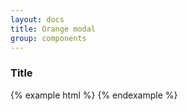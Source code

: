 ```yaml
---
layout: docs
title: Orange modal
group: components
---
```


### Title

{% example html %}
{% endexample %}